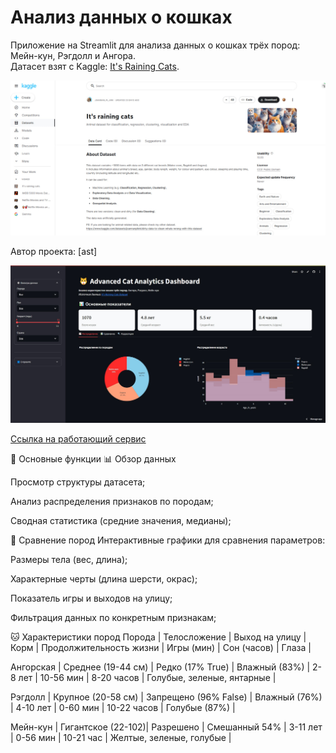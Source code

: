 # Анализ данных о кошках

Приложение на Streamlit для анализа данных о кошках трёх пород: Мейн-кун, Рэгдолл и Ангора.  
Датасет взят с Kaggle: [It's Raining Cats](https://www.kaggle.com/datasets/joannanplkrk/its-raining-cats).  

![Screenshot](screenshot1.png)

Автор проекта: [ast]  

![Screenshot](screenshot.png)

[Ссылка на работающий сервис](catsanalysis.streamlit.app/)

🚀 Основные функции
📊 Обзор данных

Просмотр структуры датасета;

Анализ распределения признаков по породам;

Сводная статистика (средние значения, медианы);

🐾 Сравнение пород
Интерактивные графики для сравнения параметров:

Размеры тела (вес, длина);

Характерные черты (длина шерсти, окрас);

Показатель игры и выходов на улицу;

Фильтрация данных по конкретным признакам;


🐱 Характеристики пород
Порода	  |     Телосложение	 |  Выход на улицу 	     |    Корм        | Продолжительность жизни |	Игры (мин) |	Сон (часов) |	                  Глаза              |

Ангорская	| Среднее (19-44 см) |	Редко (17% True)     |	Влажный (83%) |	         2-8 лет	      | 10-56 мин  |	8-20 часов	|          Голубые, зеленые, янтарные  |

Рэгдолл   |	Крупное (20-58 см) | Запрещено (96% False) |	Влажный (76%) |	        4-10 лет        |	 0-60 мин  |	10-22 часов	|                  Голубые (87%)       |

Мейн-кун	| Гигантское (22-102)|	    Разрешено        |	Смешанный 54% |         3-11 лет        |	0-56 мин   |	10-21 час   |	          Желтые, зеленые, голубые   |
